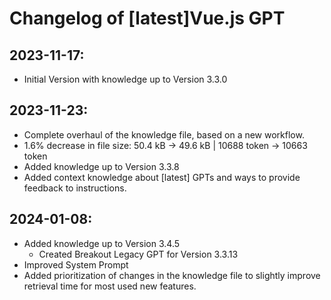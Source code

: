 # Changelog of [latest]Vue.js GPT

## 2023-11-17: 
- Initial Version with knowledge up to Version 3.3.0

## 2023-11-23:
- Complete overhaul of the knowledge file, based on a new workflow.
- 1.6% decrease in file size: 50.4 kB -> 49.6 kB | 10688 token -> 10663 token
- Added knowledge up to Version 3.3.8 
- Added context knowledge about [latest] GPTs and ways to provide feedback to instructions.

## 2024-01-08:
- Added knowledge up to Version 3.4.5
    - Created Breakout Legacy GPT for Version 3.3.13
- Improved System Prompt
- Added prioritization of changes in the knowledge file to slightly improve retrieval time for most used new features.